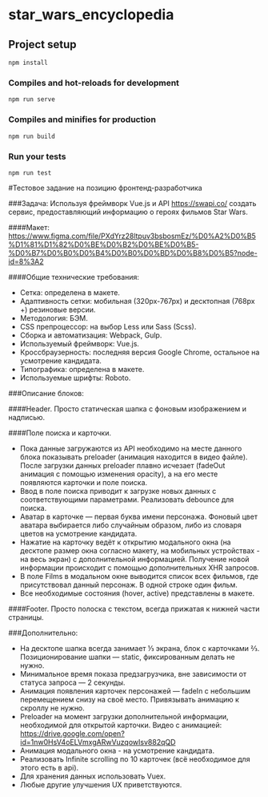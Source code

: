 # star_wars_encyclopedia
## Project setup
```
npm install
```
### Compiles and hot-reloads for development
```
npm run serve
```
### Compiles and minifies for production
```
npm run build
```
### Run your tests
```
npm run test
```

#Тестовое задание на позицию фронтенд-разработчика

###Задача:
Используя фреймворк Vue.js и API https://swapi.co/ создать сервис, предоставляющий информацию о героях фильмов Star Wars.

####Макет:
https://www.figma.com/file/PXdYrz28ltpuv3bsbosmEz/%D0%A2%D0%B5%D1%81%D1%82%D0%BE%D0%B2%D0%BE%D0%B5-%D0%B7%D0%B0%D0%B4%D0%B0%D0%BD%D0%B8%D0%B5?node-id=8%3A2

####Общие технические требования:
- Сетка: определена в макете.
- Адаптивность сетки: мобильная (320px-767px) и десктопная (768px +) резиновые версии.
- Методология: БЭМ.
- CSS препроцессор: на выбор Less или Sass (Scss).
- Сборка и автоматизация: Webpack, Gulp.
- Используемый фреймворк: Vue.js.
- Кроссбраузерность: последняя версия Google Chrome, остальное на усмотрение кандидата.
- Типографика: определена в макете.
- Используемые шрифты: Roboto.

###Описание блоков:

####Header. 
Просто статическая шапка с фоновым изображением и надписью.

####Поле поиска и карточки.
- Пока данные загружаются из API необходимо на месте данного блока показывать preloader (анимация находится в видео файле).
После загрузки данных preloader плавно исчезает (fadeOut анимация с помощью изменения opacity), а на его месте появляются карточки и поле поиска.
- Ввод в поле поиска приводит к загрузке новых данных с соответствующими параметрами. Реализовать debounce для поиска.
- Аватар в карточке — первая буква имени персонажа. Фоновый цвет аватара выбирается либо случайным образом, либо из словаря цветов на усмотрение кандидата.
- Нажатие на карточку ведёт к открытию модального окна (на десктопе размер окна согласно макету, на мобильных устройствах - на весь экран) с дополнительной информацией. 
Получение новой информации происходит с помощью дополнительных XHR запросов.
- В поле Films в модальном окне выводится список всех фильмов, где присутствовал данный персонаж. В одной строке один фильм.
- Все необходимые состояния (hover, active) представлены в макете.

####Footer. 
Просто полоска с текстом, всегда прижатая к нижней части страницы.

###Дополнительно:
- На десктопе шапка всегда занимает ⅓ экрана, блок с карточками ⅔. Позиционирование шапки — static, фиксированным делать не нужно.
- Минимальное время показа предзагрузчика, вне зависимости от статуса запроса — 2 секунды.
- Анимация появления карточек персонажей — fadeIn с небольшим перемещением снизу на своё место. Привязывать анимацию к скроллу не нужно.
- Preloader на момент загрузки дополнительной информации, необходимой для открытой карточки. 
Видео с анимацией: https://drive.google.com/open?id=1nw0HsV4oELVmxgARwVuzqowIsv882qQD
- Анимация модального окна - на усмотрение кандидата.
- Реализовать Infinite scrolling по 10 карточек (всё необходимое для этого есть в api).
- Для хранения данных использовать Vuex.
- Любые другие улучшения UX приветствуются.
